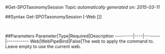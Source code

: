 #Get-SPOTaxonomySession
*Topic automatically generated on: 2015-03-11*


##Syntax
    Get-SPOTaxonomySession [-Web [<WebPipeBind>]]

&nbsp;

##Parameters
Parameter|Type|Required|Description
---------|----|--------|-----------
Web|WebPipeBind|False|The web to apply the command to. Leave empty to use the current web.
